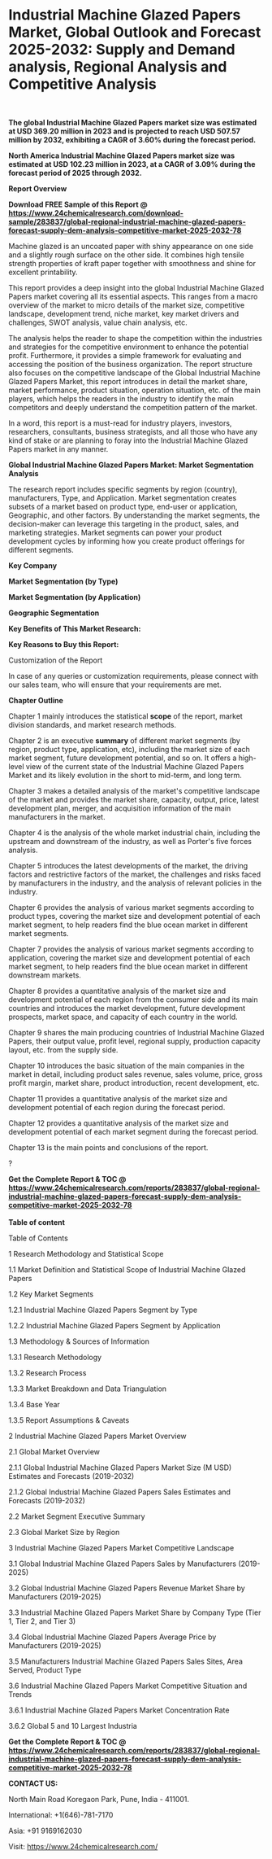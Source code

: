 <h1>Industrial Machine Glazed Papers Market, Global Outlook and Forecast 2025-2032: Supply and Demand analysis, Regional Analysis and Competitive Analysis</h1><br/><p><strong>The global Industrial Machine Glazed Papers market size was estimated at USD 369.20 million in 2023 and is projected to reach USD 507.57 million by 2032, exhibiting a <strong>CAGR</strong> of 3.60% during the forecast period.</strong></p><p><strong>North America Industrial Machine Glazed Papers market size was estimated at USD 102.23 million in 2023, at a <strong>CAGR</strong> of 3.09% during the forecast period of 2025 through 2032.</strong></p><p><strong>Report Overview</strong></p><div><b>Download FREE Sample of this Report @ <a href="https://www.24chemicalresearch.com/download-sample/283837/global-regional-industrial-machine-glazed-papers-forecast-supply-dem-analysis-competitive-market-2025-2032-78">https://www.24chemicalresearch.com/download-sample/283837/global-regional-industrial-machine-glazed-papers-forecast-supply-dem-analysis-competitive-market-2025-2032-78</a></b></div><p>Machine glazed is an uncoated paper with shiny appearance on one side and a slightly rough surface on the other side. It combines high tensile strength properties of kraft paper together with smoothness and shine for excellent printability.</p><p>This report provides a deep insight into the global Industrial Machine Glazed Papers market covering all its essential aspects. This ranges from a macro overview of the market to micro details of the market size, competitive landscape, development trend, niche market, key market drivers and challenges, SWOT analysis, value chain analysis, etc.</p><p>The analysis helps the reader to shape the competition within the industries and strategies for the competitive environment to enhance the potential profit. Furthermore, it provides a simple framework for evaluating and accessing the position of the business organization. The report structure also focuses on the competitive landscape of the Global Industrial Machine Glazed Papers Market, this report introduces in detail the market share, market performance, product situation, operation situation, etc. of the main players, which helps the readers in the industry to identify the main competitors and deeply understand the competition pattern of the market.</p><p>In a word, this report is a must-read for industry players, investors, researchers, consultants, business strategists, and all those who have any kind of stake or are planning to foray into the Industrial Machine Glazed Papers market in any manner.</p><p><strong>Global Industrial Machine Glazed Papers Market: Market Segmentation Analysis</strong></p><p>The research report includes specific segments by region (country), manufacturers, Type, and Application. Market segmentation creates subsets of a market based on product type, end-user or application, Geographic, and other factors. By understanding the market segments, the decision-maker can leverage this targeting in the product, sales, and marketing strategies. Market segments can power your product development cycles by informing how you create product offerings for different segments.</p><p><strong>Key Company</strong></p><p><strong>Market Segmentation (by Type)</strong></p><p><strong>Market Segmentation (<strong>by Application</strong>)</strong></p><p><strong>Geographic Segmentation</strong></p><p><strong>Key Benefits of This Market Research:</strong></p><p><strong>Key <strong>Reasons to Buy</strong> this Report:</strong></p><p>Customization of the Report</p><p>In case of any queries or customization requirements, please connect with our sales team, who will ensure that your requirements are met.</p><p><strong>Chapter Outline</strong></p><p>Chapter 1 mainly introduces the statistical <strong>scope</strong> of the report, market division standards, and market research methods.</p><p>Chapter 2 is an executive <strong>summary</strong> of different market segments (by region, product type, application, etc), including the market size of each market segment, future development potential, and so on. It offers a high-level view of the current state of the Industrial Machine Glazed Papers Market and its likely evolution in the short to mid-term, and long term.</p><p>Chapter 3 makes a detailed analysis of the market's competitive landscape of the market and provides the market share, capacity, output, price, latest development plan, merger, and acquisition information of the main manufacturers in the market.</p><p>Chapter 4 is the analysis of the whole market industrial chain, including the upstream and downstream of the industry, as well as Porter's five forces analysis.</p><p>Chapter 5 introduces the latest developments of the market, the driving factors and restrictive factors of the market, the challenges and risks faced by manufacturers in the industry, and the analysis of relevant policies in the industry.</p><p>Chapter 6 provides the analysis of various market segments according to product types, covering the market size and development potential of each market segment, to help readers find the blue ocean market in different market segments.</p><p>Chapter 7 provides the analysis of various market segments according to application, covering the market size and development potential of each market segment, to help readers find the blue ocean market in different downstream markets.</p><p>Chapter 8 provides a quantitative analysis of the market size and development potential of each region from the consumer side and its main countries and introduces the market development, future development prospects, market space, and capacity of each country in the world.</p><p>Chapter 9 shares the main producing countries of Industrial Machine Glazed Papers, their output value, profit level, regional supply, production capacity layout, etc. from the supply side.</p><p>Chapter 10 introduces the basic situation of the main companies in the market in detail, including product sales revenue, sales volume, price, gross profit margin, market share, product introduction, recent development, etc.</p><p>Chapter 11 provides a quantitative analysis of the market size and development potential of each region during the forecast period.</p><p>Chapter 12 provides a quantitative analysis of the market size and development potential of each market segment during the forecast period.</p><p>Chapter 13 is the main points and conclusions of the report.</p><p>? </p><div><b>Get the Complete Report & TOC @ <a href="https://www.24chemicalresearch.com/reports/283837/global-regional-industrial-machine-glazed-papers-forecast-supply-dem-analysis-competitive-market-2025-2032-78">https://www.24chemicalresearch.com/reports/283837/global-regional-industrial-machine-glazed-papers-forecast-supply-dem-analysis-competitive-market-2025-2032-78</a></b></div><br><b>Table of content</b><p>Table of Contents<br />
 
 1 Research Methodology and Statistical Scope<br />
 
 1.1 Market Definition and Statistical Scope of Industrial Machine Glazed Papers<br />
 
 1.2 Key Market Segments<br />
 
 1.2.1 Industrial Machine Glazed Papers Segment by Type<br />
 
 1.2.2 Industrial Machine Glazed Papers Segment by Application<br />
 
 1.3 Methodology & Sources of Information<br />
 
 1.3.1 Research Methodology<br />
 
 1.3.2 Research Process<br />
 
 1.3.3 Market Breakdown and Data Triangulation<br />
 
 1.3.4 Base Year<br />
 
 1.3.5 Report Assumptions & Caveats<br />
 
 2 Industrial Machine Glazed Papers Market Overview<br />
 
 2.1 Global Market Overview<br />
 
 2.1.1 Global Industrial Machine Glazed Papers Market Size (M USD) Estimates and Forecasts (2019-2032)<br />
 
 2.1.2 Global Industrial Machine Glazed Papers Sales Estimates and Forecasts (2019-2032)<br />
 
 2.2 Market Segment Executive Summary<br />
 
 2.3 Global Market Size by Region<br />
 
 3 Industrial Machine Glazed Papers Market Competitive Landscape<br />
 
 3.1 Global Industrial Machine Glazed Papers Sales by Manufacturers (2019-2025)<br />
 
 3.2 Global Industrial Machine Glazed Papers Revenue Market Share by Manufacturers (2019-2025)<br />
 
 3.3 Industrial Machine Glazed Papers Market Share by Company Type (Tier 1, Tier 2, and Tier 3)<br />
 
 3.4 Global Industrial Machine Glazed Papers Average Price by Manufacturers (2019-2025)<br />
 
 3.5 Manufacturers Industrial Machine Glazed Papers Sales Sites, Area Served, Product Type<br />
 
 3.6 Industrial Machine Glazed Papers Market Competitive Situation and Trends<br />
 
 3.6.1 Industrial Machine Glazed Papers Market Concentration Rate<br />
 
 3.6.2 Global 5 and 10 Largest Industria<br><div><b>Get the Complete Report & TOC @ <a href="https://www.24chemicalresearch.com/reports/283837/global-regional-industrial-machine-glazed-papers-forecast-supply-dem-analysis-competitive-market-2025-2032-78">https://www.24chemicalresearch.com/reports/283837/global-regional-industrial-machine-glazed-papers-forecast-supply-dem-analysis-competitive-market-2025-2032-78</a></b></div></p>
 
 <b>CONTACT US:</b><br>
 
 North Main Road Koregaon Park, Pune, India - 411001.<br/>
 
 International: +1(646)-781-7170<br/>
 
 Asia: +91 9169162030<br/>
 
 Visit: <a href="https://www.24chemicalresearch.com/">https://www.24chemicalresearch.com/</a>
 
 <br>